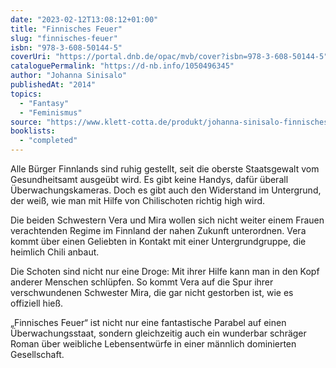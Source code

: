 ```yaml
---
date: "2023-02-12T13:08:12+01:00"
title: "Finnisches Feuer"
slug: "finnisches-feuer"
isbn: "978-3-608-50144-5"
coverUri: "https://portal.dnb.de/opac/mvb/cover?isbn=978-3-608-50144-5"
cataloguePermalink: "https://d-nb.info/1050496345"
author: "Johanna Sinisalo"
publishedAt: "2014"
topics:
  - "Fantasy"
  - "Feminismus"
source: "https://www.klett-cotta.de/produkt/johanna-sinisalo-finnisches-feuer-9783608501445-t-2733"
booklists:
  - "completed"
---
```

Alle Bürger Finnlands sind ruhig gestellt, seit die oberste Staatsgewalt vom 
Gesundheitsamt ausgeübt wird. Es gibt keine Handys, dafür überall 
Überwachungskameras. Doch es gibt auch den Widerstand im Untergrund, der weiß, 
wie man mit Hilfe von Chilischoten richtig high wird.

Die beiden Schwestern Vera und Mira wollen sich nicht weiter einem Frauen 
verachtenden Regime im Finnland der nahen Zukunft unterordnen. Vera kommt über 
einen Geliebten in Kontakt mit einer Untergrundgruppe, die heimlich Chili 
anbaut.

Die Schoten sind nicht nur eine Droge: Mit ihrer Hilfe kann man in den Kopf 
anderer Menschen schlüpfen. So kommt Vera auf die Spur ihrer verschwundenen 
Schwester Mira, die gar nicht gestorben ist, wie es offiziell hieß. 

„Finnisches Feuer“ ist nicht nur eine fantastische Parabel auf einen 
Überwachungsstaat, sondern gleichzeitig auch ein wunderbar schräger Roman über 
weibliche Lebensentwürfe in einer männlich dominierten Gesellschaft.